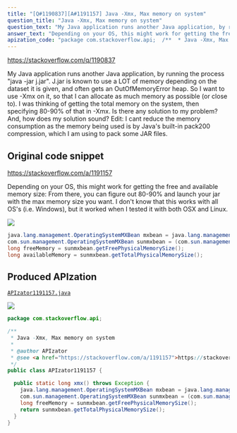 ```yaml
---
title: "[Q#1190837][A#1191157] Java -Xmx, Max memory on system"
question_title: "Java -Xmx, Max memory on system"
question_text: "My Java application runs another Java application, by running the process \"java -jar j.jar\". J.jar is known to use a LOT of memory depending on the dataset it is given, and often gets an OutOfMemoryError heap. So I want to use -Xmx on it, so that I can allocate as much memory as possible (or close to). I was thinking of getting the total memory on the system, then specifying 80-90% of that in -Xmx. Is there any solution to my problem? And, how does my solution sound? Edit: I cant reduce the memory consumption as the memory being used is by Java's built-in pack200 compression, which I am using to pack some JAR files."
answer_text: "Depending on your OS, this might work for getting the free and available memory size: From there, you can figure out 80-90% and launch your jar with the max memory size you want. I don't know that this works with all OS's (i.e. Windows), but it worked when I tested it with both OSX and Linux."
apization_code: "package com.stackoverflow.api;  /**  * Java -Xmx, Max memory on system  *  * @author APIzator  * @see <a href=\"https://stackoverflow.com/a/1191157\">https://stackoverflow.com/a/1191157</a>  */ public class APIzator1191157 {    public static long xmx() throws Exception {     java.lang.management.OperatingSystemMXBean mxbean = java.lang.management.ManagementFactory.getOperatingSystemMXBean();     com.sun.management.OperatingSystemMXBean sunmxbean = (com.sun.management.OperatingSystemMXBean) mxbean;     long freeMemory = sunmxbean.getFreePhysicalMemorySize();     return sunmxbean.getTotalPhysicalMemorySize();   } }"
---
```


https://stackoverflow.com/q/1190837

My Java application runs another Java application, by running the process &quot;java -jar j.jar&quot;. J.jar is known to use a LOT of memory depending on the dataset it is given, and often gets an OutOfMemoryError heap. So I want to use -Xmx on it, so that I can allocate as much memory as possible (or close to). I was thinking of getting the total memory on the system, then specifying 80-90% of that in -Xmx.
Is there any solution to my problem? And, how does my solution sound?
Edit: I cant reduce the memory consumption as the memory being used is by Java&#x27;s built-in pack200 compression, which I am using to pack some JAR files.



## Original code snippet

https://stackoverflow.com/a/1191157

Depending on your OS, this might work for getting the free and available memory size:
From there, you can figure out 80-90% and launch your jar with the max memory size you want.
I don&#x27;t know that this works with all OS&#x27;s (i.e. Windows), but it worked when I tested it with both OSX and Linux.

<div class="code-logo"><img src="/stackoverflow.png" /></div>

```java
java.lang.management.OperatingSystemMXBean mxbean = java.lang.management.ManagementFactory.getOperatingSystemMXBean();
com.sun.management.OperatingSystemMXBean sunmxbean = (com.sun.management.OperatingSystemMXBean) mxbean;
long freeMemory = sunmxbean.getFreePhysicalMemorySize();
long availableMemory = sunmxbean.getTotalPhysicalMemorySize();
```

## Produced APIzation

[`APIzator1191157.java`](https://github.com/pasqualesalza/apization-temp-data/raw/master/search/APIzator1191157.java)

<div class="code-logo"><img src="/apizator.png" /></div>

```java
package com.stackoverflow.api;

/**
 * Java -Xmx, Max memory on system
 *
 * @author APIzator
 * @see <a href="https://stackoverflow.com/a/1191157">https://stackoverflow.com/a/1191157</a>
 */
public class APIzator1191157 {

  public static long xmx() throws Exception {
    java.lang.management.OperatingSystemMXBean mxbean = java.lang.management.ManagementFactory.getOperatingSystemMXBean();
    com.sun.management.OperatingSystemMXBean sunmxbean = (com.sun.management.OperatingSystemMXBean) mxbean;
    long freeMemory = sunmxbean.getFreePhysicalMemorySize();
    return sunmxbean.getTotalPhysicalMemorySize();
  }
}

```
